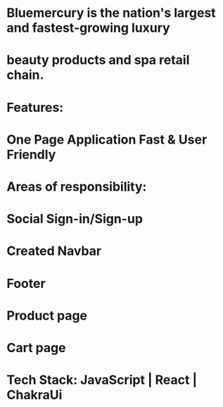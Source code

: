 # Bluemercury is the nation's largest and fastest-growing luxury
# beauty products and spa retail chain.

# Features:
# One Page Application Fast & User Friendly

# Areas of responsibility:
# Social Sign-in/Sign-up
# Created Navbar
# Footer
# Product page
# Cart page

# Tech Stack: JavaScript | React | ChakraUi
